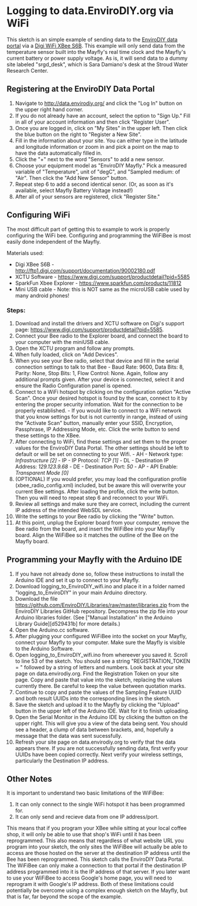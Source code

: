 # Logging to data.EnviroDIY.org via WiFi

This sketch is an simple example of sending data to the [EnviroDIY data portal](http://data.envirodiy.org/) via a [Digi WiFi XBee S6B](https://www.digi.com/support/productdetail?pid=5585).  This example will only send data from the temperature sensor built into the Mayfly's real time clock and the Mayfly's current battery or power supply voltage.  As is, it will send data to a dummy site labeled "srgd_desk", which is Sara Damiano's desk at the Stroud Water Research Center.

## Registering at the EnviroDIY Data Portal

  1. Navigate to http://data.envirodiy.org/ and click the "Log In" button on the upper right hand corner.
  2. If you do not already have an account, select the option to "Sign Up."  Fill in all of your account information and then click "Register User".
  3. Once you are logged in, click on "My Sites" in the upper left.  Then click the blue button on the right to "Register a New Site".
  4. Fill in the information about your site.  You can either type in the latitude and longitude information or zoom in and pick a point on the map to have the data automatically filled in.
  5. Click the "+" next to the word "Sensors" to add a new sensor.
  6. Choose your equipment model as "EnviroDIY Mayfly."  Pick a measured variable of "Temperature", unit of "degC", and "Sampled medium: of "Air". Then click the "Add New Sensor" button.
  7. Repeat step 6 to add a second identical senor.  (Or, as soon as it's available, select Mayfly Battery Voltage instead!)
  8. After all of your sensors are registered, click "Register Site."

## Configuring WiFi
The most difficult part of getting this to example to work is properly configuring the WiFi bee.  Configuring and programming the WiFiBee is most easily done independent of the Mayfly.

Materials used:

  - Digi XBee S6B - http://ftp1.digi.com/support/documentation/90002180.pdf
  - XCTU Software - https://www.digi.com/support/productdetail?pid=5585
  - SparkFun Xbee Explorer - https://www.sparkfun.com/products/11812
  - Mini USB cable - Note: this is NOT same as the microUSB cable used by many android phones!

### Steps:
  1. Download and install the drivers and XCTU software on Digi's support page: https://www.digi.com/support/productdetail?pid=5585.
  2. Connect your Bee radio to the Explorer board, and connect the board to your computer with the miniUSB cable.
  3. Open the XCTU program and follow any prompts.
  4. When fully loaded, click on "Add Devices".
  5. When you see your Bee radio, select that device and fill in the serial connection settings to talk to that Bee - Baud Rate: 9600, Data Bits: 8, Parity: None, Stop Bits: 1, Flow Control: None. Again, follow any additional prompts given.  After your device is connected, select it and ensure the Radio Configuration panel is opened.
  6. Connect to a WiFi hotspot by clicking on the configuration option "Active Scan".  Once your desired hotspot is found by the scan, connect to it by entering the proper security infomation.  Wait for the connection to be properly established.
    - If you would like to connect to a WiFi network that you know settings for but is not currently in range, instead of using the "Activate Scan" button, manually enter your SSID, Encryption, Passphrase, IP Addressing Mode, etc.  Click the write button to send these settings to the XBee.
  7. After connecting to WiFi, find these settings and set them to the proper values for the EnviroDIY Data Portal.  The other settings should be left to default or will be set on connecting to your Wifi.
    - AH - Network type: _Infrastructure [2]_
    - IP - IP Protocol: _TCP [1]_
    - DL - Destination IP Address: _129.123.9.68_
    - DE - Destination Port: _50_
    - AP - API Enable: _Transparent Mode [0]_
  8. (OPTIONAL) If you would prefer, you may load the configuration profile (xbee_radio_config.xml) included, but be aware this will overwrite your current Bee settings.  After loading the profile, click the write button.  Then you will need to repeat step 6 and reconnect to your WiFi.
  9. Review all settings and make sure they are correct, including the current IP address of the intended WebSDL service.
  10. Write the settings to your Bee radio by clicking the "Write" button.
  11. At this point, unplug the Explorer board from your computer, remove the Bee radio from the board, and insert the WiFiBee into your MayFly board.  Align the WiFiBee so it matches the outline of the Bee on the Mayfly board.

## Programming your Mayfly with the Arduino IDE
  1. If you have not already done so, follow these instructions to install the Arduino IDE and set it up to connect to your Mayfly.
  2. Download logging_to_EnviroDIY_wifi.ino and place it in a folder named "logging_to_EnviroDIY" in your main Arduino directory.
  3. Download the file https://github.com/EnviroDIY/Libraries/raw/master/libraries.zip from the EnviroDIY Libraries GitHub repository.  Decompress the zip file into your Arduino libraries folder.  (See ["Manual Installation" in the Arduino Library Guide][d529431b] for more details.)
  4. Open the Arduino.cc software.
  5. After plugging your configured WiFiBee into the socket on your Mayfly, connect your Mayfly to your computer. Make sure the Mayfly is visible to the Arduino Software.
  6. Open logging_to_EnviroDIY_wifi.ino from whereever you saved it.  Scroll to line 53 of the sketch.  You should see a string "REGISTRATION_TOKEN = " followed by a string of letters and numbers.  Look back at your site page on data.envirodiy.org.  Find the Registration Token on your site page.  Copy and paste that value into the sketch, replacing the values currently there.  Be careful to keep the value between quotation marks.
  7.  Continue to copy and paste the values of the Sampling Feature UUID and both result UUIDs into the corresponding lines in the sketch.
  8.  Save the sketch and upload it to the Mayfly by clicking the "Upload" button in the upper left of the Arduino IDE.  Wait for it to finish uploading.
  9. Open the Serial Monitor in the Arduino IDE by clicking the button on the upper right.  This will give you a view of the data being sent.  You should see a header, a clump of data between brackets, and, hopefully a message that the data was sent sucessfully.
  10.  Refresh your site page on data.envirodiy.org to verify that the data appears there.  If you are not successfully sending data, first verify your UUIDs have been copied correctly.  Next verify your wireless settings, particularly the Destination IP address.


## Other Notes
  It is important to understand two basic limitations of the WiFiBee:

  1. It can only connect to the single WiFi hotspot it has been programmed for.  
  2. It can only send and recieve data from one IP address/port.

  This means that if you program your XBee while sitting at your local coffee shop, it will only be able to use that shop's WiFi until it has been reprogrammed.  This also means that regardless of what website URL you program into your sketch, the only sites the WiFiBee will actually be able to access are those hosted on the server at the destination IP address until the Bee has been reprogrammed.  This sketch calls the EnviroDIY Data Portal.  The WiFiBee can only make a connection to that portal if the destination IP address programmed into it is the IP address of that server.  If you later want to use your WiFiBee to access Google's home page, you will need to reprogram it with Google's IP address.  Both of these limitations could potentially be overcome using a complex enough sketch on the Mayfly, but that is far, far beyond the scope of the example.
